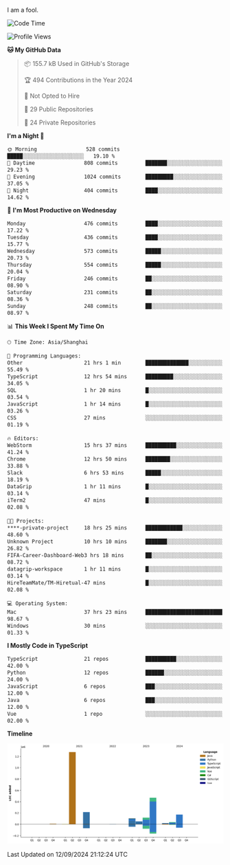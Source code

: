I am a fool.

<!--START_SECTION:waka-->
![Code Time](http://img.shields.io/badge/Code%20Time-1%2C824%20hrs%201%20min-blue)

![Profile Views](http://img.shields.io/badge/Profile%20Views-1-blue)

**🐱 My GitHub Data** 

> 📦 155.7 kB Used in GitHub's Storage 
 > 
> 🏆 494 Contributions in the Year 2024
 > 
> 🚫 Not Opted to Hire
 > 
> 📜 29 Public Repositories 
 > 
> 🔑 24 Private Repositories 
 > 
**I'm a Night 🦉** 

```text
🌞 Morning                528 commits         █████░░░░░░░░░░░░░░░░░░░░   19.10 % 
🌆 Daytime                808 commits         ███████░░░░░░░░░░░░░░░░░░   29.23 % 
🌃 Evening                1024 commits        █████████░░░░░░░░░░░░░░░░   37.05 % 
🌙 Night                  404 commits         ████░░░░░░░░░░░░░░░░░░░░░   14.62 % 
```
📅 **I'm Most Productive on Wednesday** 

```text
Monday                   476 commits         ████░░░░░░░░░░░░░░░░░░░░░   17.22 % 
Tuesday                  436 commits         ████░░░░░░░░░░░░░░░░░░░░░   15.77 % 
Wednesday                573 commits         █████░░░░░░░░░░░░░░░░░░░░   20.73 % 
Thursday                 554 commits         █████░░░░░░░░░░░░░░░░░░░░   20.04 % 
Friday                   246 commits         ██░░░░░░░░░░░░░░░░░░░░░░░   08.90 % 
Saturday                 231 commits         ██░░░░░░░░░░░░░░░░░░░░░░░   08.36 % 
Sunday                   248 commits         ██░░░░░░░░░░░░░░░░░░░░░░░   08.97 % 
```


📊 **This Week I Spent My Time On** 

```text
🕑︎ Time Zone: Asia/Shanghai

💬 Programming Languages: 
Other                    21 hrs 1 min        ██████████████░░░░░░░░░░░   55.49 % 
TypeScript               12 hrs 54 mins      █████████░░░░░░░░░░░░░░░░   34.05 % 
SQL                      1 hr 20 mins        █░░░░░░░░░░░░░░░░░░░░░░░░   03.54 % 
JavaScript               1 hr 14 mins        █░░░░░░░░░░░░░░░░░░░░░░░░   03.26 % 
CSS                      27 mins             ░░░░░░░░░░░░░░░░░░░░░░░░░   01.19 % 

🔥 Editors: 
WebStorm                 15 hrs 37 mins      ██████████░░░░░░░░░░░░░░░   41.24 % 
Chrome                   12 hrs 50 mins      ████████░░░░░░░░░░░░░░░░░   33.88 % 
Slack                    6 hrs 53 mins       █████░░░░░░░░░░░░░░░░░░░░   18.19 % 
DataGrip                 1 hr 11 mins        █░░░░░░░░░░░░░░░░░░░░░░░░   03.14 % 
iTerm2                   47 mins             █░░░░░░░░░░░░░░░░░░░░░░░░   02.08 % 

🐱‍💻 Projects: 
****-private-project     18 hrs 25 mins      ████████████░░░░░░░░░░░░░   48.60 % 
Unknown Project          10 hrs 10 mins      ███████░░░░░░░░░░░░░░░░░░   26.82 % 
FIFA-Career-Dashboard-Web3 hrs 18 mins       ██░░░░░░░░░░░░░░░░░░░░░░░   08.72 % 
datagrip-workspace       1 hr 11 mins        █░░░░░░░░░░░░░░░░░░░░░░░░   03.14 % 
HireTeamMate/TM-Hiretual-47 mins             █░░░░░░░░░░░░░░░░░░░░░░░░   02.08 % 

💻 Operating System: 
Mac                      37 hrs 23 mins      █████████████████████████   98.67 % 
Windows                  30 mins             ░░░░░░░░░░░░░░░░░░░░░░░░░   01.33 % 
```

**I Mostly Code in TypeScript** 

```text
TypeScript               21 repos            ██████████░░░░░░░░░░░░░░░   42.00 % 
Python                   12 repos            ██████░░░░░░░░░░░░░░░░░░░   24.00 % 
JavaScript               6 repos             ███░░░░░░░░░░░░░░░░░░░░░░   12.00 % 
Java                     6 repos             ███░░░░░░░░░░░░░░░░░░░░░░   12.00 % 
Vue                      1 repo              ░░░░░░░░░░░░░░░░░░░░░░░░░   02.00 % 
```



**Timeline**

![Lines of Code chart](https://raw.githubusercontent.com/VeejaLiu/VeejaLiu/master/assets/bar_graph.png)


 Last Updated on 12/09/2024 21:12:24 UTC
<!--END_SECTION:waka-->
